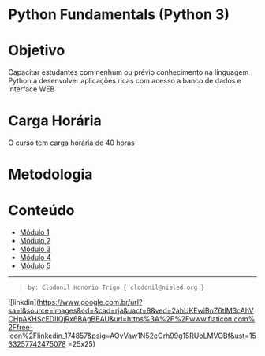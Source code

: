 Python Fundamentals (Python 3)
===============

# Objetivo
Capacitar estudantes com nenhum ou prévio conhecimento na linguagem Python a desenvolver aplicações ricas com acesso a banco de dados e interface WEB

# Carga Horária  
O curso tem carga horária de 40 horas

# Metodologia



# Conteúdo

* [Módulo 1](modulo1/README.md)
* [Módulo 2](modulo2/README.md)
* [Módulo 3](modulo3/README.md)
* [Módulo 4](modulo4/README.md)
* [Módulo 5](modulo5/README.md)


---
> `by: Clodonil Honorio Trigo { clodonil@nisled.org }`

![linkdin](https://www.google.com.br/url?sa=i&source=images&cd=&cad=rja&uact=8&ved=2ahUKEwiBnZ6tlM3cAhVCHpAKHScEDIIQjRx6BAgBEAU&url=https%3A%2F%2Fwww.flaticon.com%2Ffree-icon%2Flinkedin_174857&psig=AOvVaw1N52eOrh99g15RUoLMVOBf&ust=1533257742475078 =25x25)
